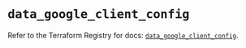 # `data_google_client_config`

Refer to the Terraform Registry for docs: [`data_google_client_config`](https://registry.terraform.io/providers/hashicorp/google/5.20.0/docs/data-sources/client_config).
